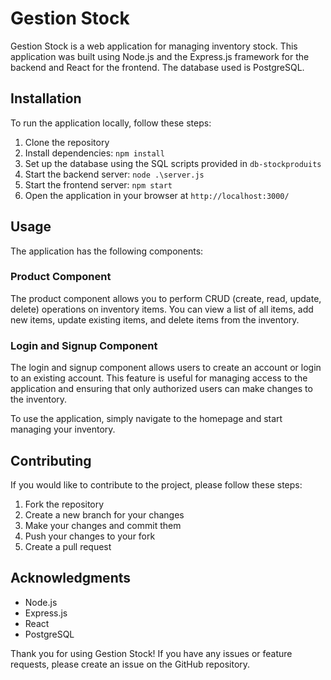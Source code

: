 # Gestion Stock

Gestion Stock is a web application for managing inventory stock. This application was built using Node.js and the Express.js framework for the backend and React for the frontend. The database used is PostgreSQL.

## Installation

To run the application locally, follow these steps:

1. Clone the repository
2. Install dependencies: `npm install`
3. Set up the database using the SQL scripts provided in `db-stockproduits`
4. Start the backend server: `node .\server.js`
5. Start the frontend server: `npm start`
6. Open the application in your browser at `http://localhost:3000/`

## Usage

The application has the following components:

### Product Component

The product component allows you to perform CRUD (create, read, update, delete) operations on inventory items. You can view a list of all items, add new items, update existing items, and delete items from the inventory.

### Login and Signup Component

The login and signup component allows users to create an account or login to an existing account. This feature is useful for managing access to the application and ensuring that only authorized users can make changes to the inventory.

To use the application, simply navigate to the homepage and start managing your inventory.

## Contributing

If you would like to contribute to the project, please follow these steps:

1. Fork the repository
2. Create a new branch for your changes
3. Make your changes and commit them
4. Push your changes to your fork
5. Create a pull request

## Acknowledgments

- Node.js
- Express.js
- React
- PostgreSQL

Thank you for using Gestion Stock! If you have any issues or feature requests, please create an issue on the GitHub repository.
